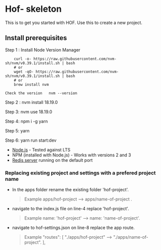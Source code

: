 # Hof- skeleton
This is to get you started with HOF. Use this to create a new project.

## Install prerequisites

Step 1 : Install Node Version Manager

        curl -o- https://raw.githubusercontent.com/nvm-sh/nvm/v0.39.1/install.sh | bash
        # or
        wget -qO- https://raw.githubusercontent.com/nvm-sh/nvm/v0.39.1/install.sh | bash
        # or
        brew install nvm

    Check the version   nvm --version

Step 2 : nvm install 18.19.0

Step 3: nvm use 18.19.0

Step 4: npm i -g yarn

Step 5: yarn

Step 6: yarn run start:dev

- [Node.js](https://nodejs.org/en/) - Tested against LTS
- NPM (installed with Node.js) - Works with versions 2 and 3
- [Redis server](http://redis.io/download) running on the default port


### Replacing existing project and settings with a prefered project name

- In the apps folder rename the existing folder 'hof-project'.
    
    > Example   apps/hof-project -->  apps/name-of-project .

- navigate to the index.js file on line-4 replace 'hof-project'.
    
    > Example  name: 'hof-project' -->   name: 'name-of-project'.

- navigate to hof-settings.json on line-8 replace the app route.
    
    > Example  "routes": [
                    "./apps/hof-project"    -->  "./apps/name-of-project".
                ],
